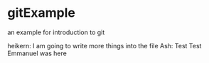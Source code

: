 # gitExample
an example for introduction to git


heikern: I am going to write more things into the file
Ash: Test Test
Emmanuel was here
